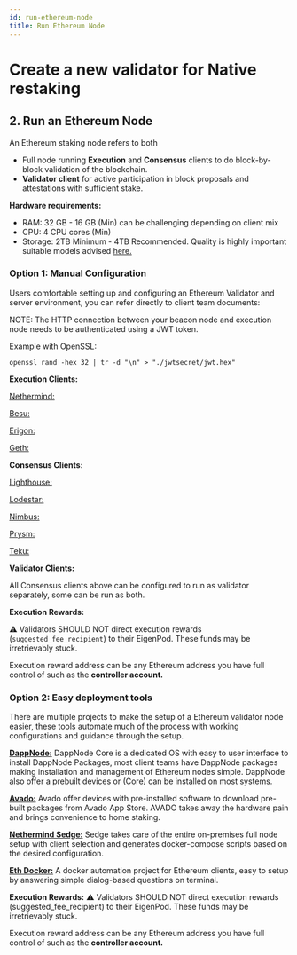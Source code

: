 ```yaml
---
id: run-ethereum-node
title: Run Ethereum Node
---
```


# Create a new validator for Native restaking

## 2. Run an Ethereum Node

An Ethereum staking node refers to both
- Full node running **Execution** and **Consensus** clients to do block-by-block validation of the blockchain.
- **Validator client** for active participation in block proposals and attestations with sufficient stake.

**Hardware requirements:**

- RAM: 32 GB - 16 GB (Min) can be challenging depending on client mix
- CPU: 4 CPU cores (Min)
- Storage: 2TB Minimum - 4TB Recommended. Quality is highly important suitable models advised [here.](https://gist.github.com/yorickdowne/f3a3e79a573bf35767cd002cc977b038)

### Option 1: Manual Configuration

Users comfortable setting up and configuring an Ethereum Validator and server environment, you can refer directly to client team documents:  

NOTE: The HTTP connection between your beacon node and execution node needs to be authenticated using a JWT token.

Example with OpenSSL:
```
openssl rand -hex 32 | tr -d "\n" > "./jwtsecret/jwt.hex"
```

**Execution Clients:**

[Nethermind:](https://docs.nethermind.io/)

[Besu:](https://besu.hyperledger.org/)

[Erigon:](https://github.com/ledgerwatch/erigon) 

[Geth:](https://geth.ethereum.org/)

**Consensus Clients:**

[Lighthouse:](https://lighthouse.sigmaprime.io/)

[Lodestar:](https://lodestar.chainsafe.io/) 

[Nimbus:](https://nimbus.team/)

[Prysm:](https://docs.prylabs.network/docs/getting-started/)

[Teku:](https://consensys.net/knowledge-base/ethereum-2/teku/)

**Validator Clients:**

All Consensus clients above can be configured to run as validator separately, some can be run as both.

**Execution Rewards:**

:warning: Validators SHOULD NOT direct execution rewards (`suggested_fee_recipient`) to their EigenPod. These funds may be irretrievably stuck.

Execution reward address can be any Ethereum address you have full control of such as the **controller account.**


### Option 2: Easy deployment tools

There are multiple projects to make the setup of a Ethereum validator node easier, these tools automate much of the process with working configurations and guidance through the setup.

[**DappNode:**](https://docs.dappnode.io/docs/user/install/overview/) 
DappNode Core is a dedicated OS with easy to user interface to install DappNode Packages, most client teams have DappNode packages making installation and management of Ethereum nodes simple. DappNode also offer a prebuilt devices or (Core) can be installed on most systems.

[**Avado:**](https://ava.do/ethereum-staking/)
Avado offer devices with pre-installed software to download pre-built packages from Avado App Store. AVADO takes away the hardware pain and brings convenience to home staking.

[**Nethermind Sedge:**](https://docs.sedge.nethermind.io/docs/intro)
Sedge takes care of the entire on-premises full node setup with client selection and generates docker-compose scripts based on the desired configuration.

[**Eth Docker:**](https://eth-docker.net/) 
A docker automation project for Ethereum clients, easy to setup by answering simple dialog-based questions on terminal.


**Execution Rewards:**
:warning: Validators SHOULD NOT direct execution rewards (suggested_fee_recipient) to their EigenPod. These funds may be irretrievably stuck.

Execution reward address can be any Ethereum address you have full control of such as the **controller account.**